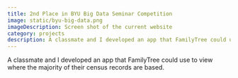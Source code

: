```yaml
---
title: 2nd Place in BYU Big Data Seminar Competition
image: static/byu-big-data.png
imageDescription: Screen shot of the current website
category: projects
description: A classmate and I developed an app that FamilyTree could use to view where the majority of their census records are based.
---
```


A classmate and I developed an app that FamilyTree could use to view where the majority of their census records are based.